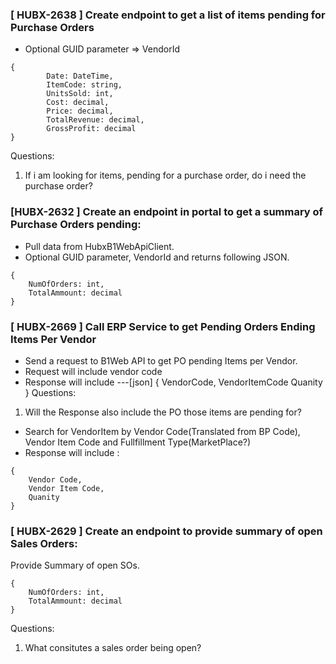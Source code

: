 


### [ HUBX-2638 ] Create endpoint to get a list of items pending for Purchase Orders
- Optional GUID parameter => VendorId
```[json]
{
        Date: DateTime,
        ItemCode: string,
        UnitsSold: int,
        Cost: decimal,
        Price: decimal,
        TotalRevenue: decimal,
        GrossProfit: decimal
}
```
Questions: 
1) If i am looking for items, pending for a purchase order, do i need the purchase order?

### [HUBX-2632 ] Create an endpoint in portal to get a summary of Purchase Orders pending:
- Pull data from HubxB1WebApiClient.
- Optional GUID parameter, VendorId and returns following JSON.
```[json]
{
    NumOfOrders: int,
    TotalAmmount: decimal
}
```

### [ HUBX-2669 ] Call ERP Service to get Pending Orders Ending Items Per Vendor

- Send a request to B1Web API to get PO pending Items per Vendor.
- Request will include vendor code
- Response will include
---[json]
{
    VendorCode,
    VendorItemCode
    Quanity
}
Questions:
1) Will the Response also include the PO those items are pending for?

- Search for VendorItem by Vendor Code(Translated from BP Code), Vendor Item Code and Fullfillment Type(MarketPlace?)
- Response will include :
```[json]
{
    Vendor Code,
    Vendor Item Code,
    Quanity
}
```

### [ HUBX-2629 ] Create an endpoint to provide summary of open Sales Orders:
Provide Summary of open SOs.
```[json]
{
    NumOfOrders: int,
    TotalAmmount: decimal
}
```

Questions:
1) What consitutes a sales order being open?
